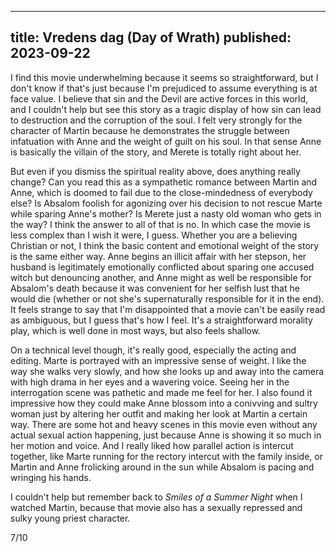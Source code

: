 ----
title: Vredens dag (Day of Wrath)
published: 2023-09-22
----

I find this movie underwhelming because it seems so straightforward, but I don't know if that's just because I'm prejudiced to assume everything is at face value. I believe that sin and the Devil are active forces in this world, and I couldn't help but see this story as a tragic display of how sin can lead to destruction and the corruption of the soul. I felt very strongly for the character of Martin because he demonstrates the struggle between infatuation with Anne and the weight of guilt on his soul. In that sense Anne is basically the villain of the story, and Merete is totally right about her.

But even if you dismiss the spiritual reality above, does anything really change? Can you read this as a sympathetic romance between Martin and Anne, which is doomed to fail due to the close-mindedness of everybody else? Is Absalom foolish for agonizing over his decision to not rescue Marte while sparing Anne's mother? Is Merete just a nasty old woman who gets in the way? I think the answer to all of that is no. In which case the movie is less complex than I wish it were, I guess. Whether you are a believing Christian or not, I think the basic content and emotional weight of the story is the same either way. Anne begins an illicit affair with her stepson, her husband is legitimately emotionally conflicted about sparing one accused witch but denouncing another, and Anne might as well be responsible for Absalom's death because it was convenient for her selfish lust that he would die (whether or not she's supernaturally responsible for it in the end). It feels strange to say that I'm disappointed that a movie can't be easily read as ambiguous, but I guess that's how I feel. It's a straightforward morality play, which is well done in most ways, but also feels shallow.

On a technical level though, it's really good, especially the acting and editing. Marte is portrayed with an impressive sense of weight. I like the way she walks very slowly, and how she looks up and away into the camera with high drama in her eyes and a wavering voice. Seeing her in the interrogation scene was pathetic and made me feel for her. I also found it impressive how they could make Anne blossom into a conivving and sultry woman just by altering her outfit and making her look at Martin a certain way. There are some hot and heavy scenes in this movie even without any actual sexual action happening, just because Anne is showing it so much in her motion and voice. And I really liked how parallel action is intercut together, like Marte running for the rectory intercut with the family inside, or Martin and Anne frolicking around in the sun while Absalom is pacing and wringing his hands.

I couldn't help but remember back to _Smiles of a Summer Night_ when I watched Martin, because that movie also has a sexually repressed and sulky young priest character.

7/10

